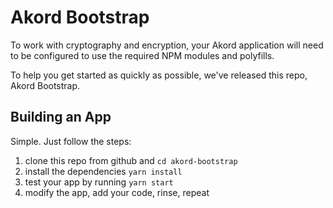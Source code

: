 # Akord Bootstrap

To work with cryptography and encryption, your Akord application will need to be configured to use the required NPM modules and polyfills.

To help you get started as quickly as possible, we've released this repo, Akord Bootstrap.

## Building an App

Simple. Just follow the steps:

1. clone this repo from github and `cd akord-bootstrap`
2. install the dependencies `yarn install`
3. test your app by running `yarn start`
4. modify the app, add your code, rinse, repeat
